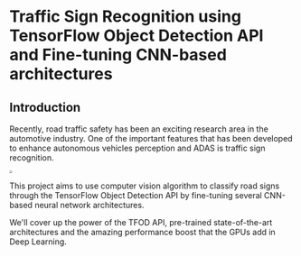# Traffic Sign Recognition using TensorFlow Object Detection API and Fine-tuning CNN-based architectures

## Introduction

Recently, road traffic safety has been an exciting research area in the automotive industry. One of the important features that has been developed to enhance autonomous vehicles perception and ADAS is traffic sign recognition. 

<img src="https://www.bccourier.com/wp-content/uploads/2020/02/Traffic-Sign-Recognition-System-Market.jpg" style="zoom:33%;" />

This project aims to use computer vision algorithm to classify road signs through the TensorFlow Object Detection API by fine-tuning several CNN-based neural network architectures.

We'll cover up the power of the TFOD API, pre-trained state-of-the-art architectures and the amazing performance boost that the GPUs add in Deep Learning.

